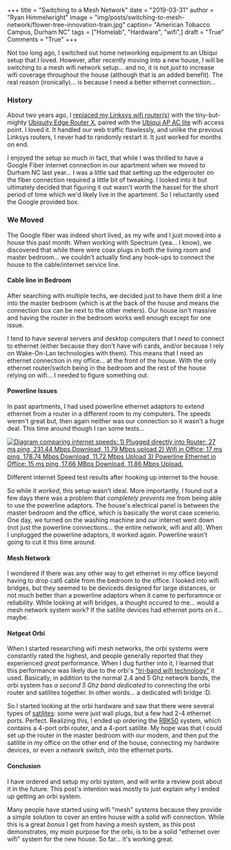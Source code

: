 +++
title  = "Switching to a Mesh Network"
date   = "2019-03-31"
author = "Ryan Himmelwright"
image  = "img/posts/switching-to-mesh-network/flower-tree-innovation-train.jpg"
caption= "American Tobacco Campus, Durham NC"
tags   = ["Homelab", "Hardware", "wifi",]
draft  = "True"
Comments = "True"
+++

Not too long ago, I switched out home networking equipment to an Ubiqui setup
that I loved. However, after recently moving into a new house, I will be
switching to a mesh wifi network setup... and no, it is not *just* to increase
wifi coverage throughout the house (although that is an added benefit). The
real reason (ironically)... is because I need a better ethernet connection...

<!--more-->

### History

About two years ago, I [replaced my Linksys wifi
router(s)](http://ryan.himmelwright.net/post/upgrading-network-to-ubiquiti/)
with the tiny-but-mighty [Ubiquity Edge Router
X](https://store.ui.com/products/edgerouter-x), paired with the [Ubiqui AP AC
lite](https://www.ui.com/unifi/unifi-ap-ac-lite/) wifi access point. I loved
it. It handled our web traffic flawlessly, and unlike the previous Linksys
routers, I never had to randomly restart it. It just worked for months on end.

I enjoyed the setup *so* much in fact, that while I was thrilled to have a Google
Fiber internet connection in our apartment when we moved to Durham NC last
year... I was a little sad that setting up the edgerouter on the fiber
connection required a little bit of tweaking. I looked into it but ultimately
decided that figuring it out wasn't worth the hassel for the short period of
time which we'd likely live in the apartment. So I reluctantly used the Google
provided box.

### We Moved
The Google fiber was indeed short lived, as my wife and I just moved into a
house this past month. When working with Spectrum (yea... I know), we
discovered that while there were coax plugs in both the living room and
master bedroom... we couldn't actually find any hook-ups to connect the house
to the cable/internet service line.

#### Cable line in Bedroom
After searching with multiple techs, we decided just to have them drill a line
into the master bedroom (which is at the back of the house and means the
connection box can be next to the other meters). Our house isn't massive and
having the router in the bedroom works well enough except for one issue.

I tend to have several servers and desktop computers that I *need* to connect
to ethernet (either because they don't have wifi cards, and/or because I rely
on Wake-On-Lan technologies with them). This means that I need an ethernet
connection in my office... at the front of the house. With the only ethernet
router/switch being in the bedroom and the rest of the house relying on wifi...
I needed to figure something out.

#### Powerline Issues
In past apartments, I had used powerline ethernet adaptors to extend ethernet
from a router in a different room to my computers. The speeds weren't great
but, then again neither was our connection so it wasn't a huge deal. This time
around though I ran some tests...


<a href="/img/posts/switching-to-mesh-network/internet-speed-comparison.png">

<img alt="Diagram comparing internet speeds: 1) Plugged directly into Router: 27 ms ping, 231.44 Mbps Download, 11.79 Mbps upload 2) Wifi in Office: 17 ms ping, 178.74 Mbps Download, 11.72 Mbps Upload 3) Powerline Ethernet in Office: 15 ms ping, 17.66 MBps Download, 11.86 Mbps Upload." src="/img/posts/switching-to-mesh-network/internet-speed-comparison.png" style="max-width: 100%;"/></a>

<div class="caption">Different internet Speed test results after hooking up
internet to the house.</div>

So while it *worked*, this setup wasn't ideal. More importantly, I found out a
few days there was a problem that *completely prevents* me from being able to
use the powerline adaptors. The house's electrical panel is between the master
bedroom and the office, which is basically the worst case scenerio. One day, we
turned on the washing machine and our internet went down (not just the
powerline connections... the entire network, wifi and all). When I unplugged
the powerline adaptors, it worked again. Powerline wasn't going to cut it this
time around.

#### Mesh Network
I wondered if there was any other way to get ethernet in my office beyond
having to drop cat6 cable from the bedroom to the office. I looked into wifi
bridges, but they seemed to be deviceds designed for large distances, or not
much better than a powerline adaptors when it came to perforamnce or
reliability. While looking at wifi bridges, a thought occured to me... would a
mesh network system work? If the satilite devices had ethernet ports on it...
maybe.

#### Netgeat Orbi

When I started researching wifi mesh networks, the orbi systems were constantly
rated the highest, and people generally reported that they experienced *great*
performance. When I dug further into it, I learned that this performance was
likely due to the orbi's ["tri-band wifi
technology"](https://www.netgear.com/landings/mesh-network/) it used.
Basically, in addition to the normal 2.4 and 5 Ghz network bands, the orbi
system has *a second 5 Ghz band dedicated* to connecting the orbi router and
satilites together. In other words... a dedicated wifi bridge :D.

So I started looking at the orbi hardware and saw that there were several types
of
[satilites](https://www.netgear.com/orbi/products.aspx#filter=.satellites-indoor%2C.satellites%2C.satellites-outdoor%2C.satellites):
some were just wall plugs, but a few had 2-4 ethernet ports. Perfect. Realizing
this, I ended up ordering the [RBK50](https://www.netgear.com/orbi/rbk50.aspx)
system, which contains a 4-port orbi router, and a 4-port satilite. My hope was
that I could set up the router in the master bedroom with our modem, and then
put the satilite in my office on the other end of the house, connecting my
hardwire devices, or even a network switch, into the ethernet ports.

#### Conclusion

I have ordered and setup my orbi system, and will write a review post about it
in the future. This post's intention was mostly to just explain *why* I ended
up getting an orbi system.

Many people have started using wifi "mesh" systems because they provide a
simple solution to cover an entire house with a solid wifi connection. While
this is a great *bonus* I get from having a mesh system, as this post
demonstrates, my *main* purpose for the orbi, is to be a solid "ethernet over
wifi" system for the new house. So far... it's working great.
